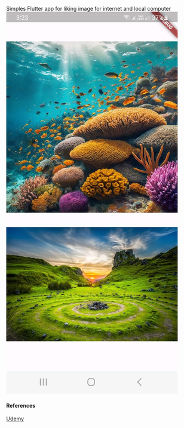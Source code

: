 Simples Flutter app for liking image for internet and local computer
![App Screen Looks](images/screen.jpg)

#### References
[Udemy](https://www.udemy.com/course/flutter-bootcamp-with-dart/)
